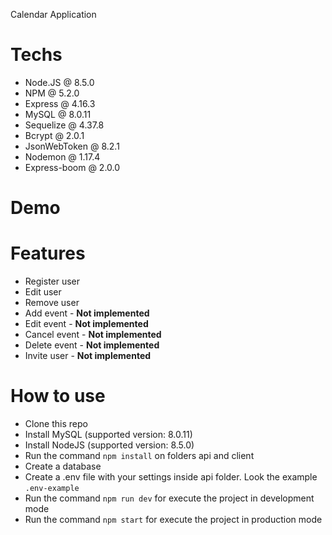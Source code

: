 Calendar Application

# Techs 
- Node.JS @ 8.5.0
- NPM @ 5.2.0
- Express @ 4.16.3
- MySQL @ 8.0.11
- Sequelize @ 4.37.8
- Bcrypt @ 2.0.1
- JsonWebToken @ 8.2.1
- Nodemon @ 1.17.4
- Express-boom @ 2.0.0

# Demo 

# Features
- Register user
- Edit user
- Remove user
- Add event - **Not implemented**
- Edit event - **Not implemented** 
- Cancel event - **Not implemented**
- Delete event - **Not implemented**
- Invite user - **Not implemented**

# How to use
- Clone this repo
- Install MySQL (supported version: 8.0.11)
- Install NodeJS (supported version: 8.5.0)
- Run the command `npm install` on folders api and client
- Create a database 
- Create a .env file with your settings inside api folder. Look the example `.env-example`
- Run the command `npm run dev` for execute the project in development mode
- Run the command `npm start` for execute the project in production mode